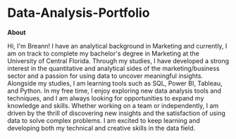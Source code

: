 # Data-Analysis-Portfolio
**About**

Hi, I'm Breann! I have an analytical background in Marketing and currently, I am on track to complete my bachelor's degree in Marketing at the University of Central Florida. Through my studies, I have developed a strong interest in the quantitative and analytical sides of the marketing/business sector and a passion for using data to uncover meaningful insights. Alongside my studies, I am learning tools such as SQL, Power BI, Tableau, and Python. In my free time, I enjoy exploring new data analysis tools and techniques, and I am always looking for opportunities to expand my knowledge and skills. Whether working on a team or independently, I am driven by the thrill of discovering new insights and the satisfaction of using data to solve complex problems. I am excited to keep learning and developing both my technical and creative skills in the data field. 
